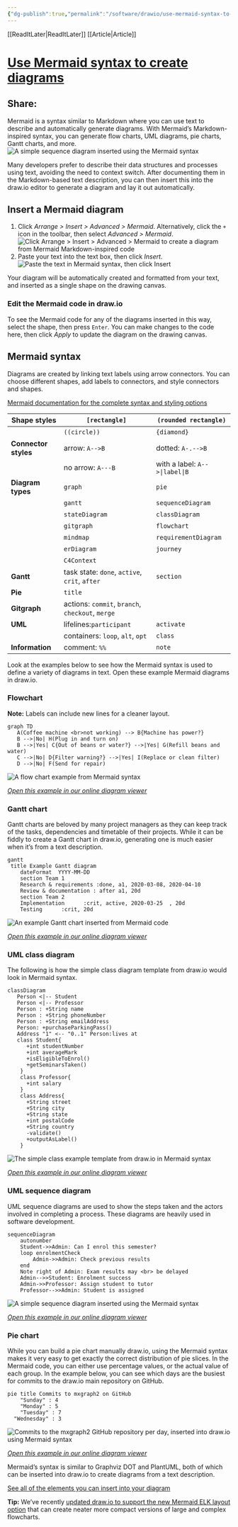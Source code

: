 ```yaml
---
{"dg-publish":true,"permalink":"/software/drawio/use-mermaid-syntax-to-create-diagrams/","tags":["drawio","diagrams","Mermaid","tools","processes","productivity"]}
---
```


[[ReadItLater\|ReadItLater]] [[Article\|Article]]

# [Use Mermaid syntax to create diagrams](https://www.drawio.com/blog/mermaid-diagrams)

## Share:

Mermaid is a syntax similar to Markdown where you can use text to describe and automatically generate diagrams. With Mermaid’s Markdown-inspired syntax, you can generate flow charts, UML diagrams, pie charts, Gantt charts, and more.  
![A simple sequence diagram inserted using the Mermaid syntax](https://www.drawio.com/assets/img/blog/mermaid-sequence-example.png)

Many developers prefer to describe their data structures and processes using text, avoiding the need to context switch. After documenting them in the Markdown-based text description, you can then insert this into the draw.io editor to generate a diagram and lay it out automatically.

## Insert a Mermaid diagram

1.  Click *Arrange > Insert > Advanced > Mermaid*. Alternatively, click the `+` icon in the toolbar, then select *Advanced > Mermaid*.  
    ![Click Arrange > Insert > Advanced > Mermaid to create a diagram from Mermaid Markdown-inspired code](https://www.drawio.com/assets/img/blog/insert-mermaid-menu.png)
2.  Paste your text into the text box, then click *Insert*.  
    ![Paste the text in Mermaid syntax, then click Insert](https://www.drawio.com/assets/img/blog/mermaid-flowchart-example-code.png)

Your diagram will be automatically created and formatted from your text, and inserted as a single shape on the drawing canvas.

### Edit the Mermaid code in draw.io

To see the Mermaid code for any of the diagrams inserted in this way, select the shape, then press `Enter`. You can make changes to the code here, then click *Apply* to update the diagram on the drawing canvas.

## Mermaid syntax

Diagrams are created by linking text labels using arrow connectors. You can choose different shapes, add labels to connectors, and style connectors and shapes.

[Mermaid documentation for the complete syntax and styling options](https://mermaid.js.org/intro/syntax-reference.html)

| **Shape styles** | `[rectangle]` | `(rounded rectangle)` |
| --- | --- | --- |
|   | `((circle))` | `{diamond}` |
| **Connector styles** | arrow: `A-->B` | dotted: `A-.-->B` |
|   | no arrow: `A---B` | with a label: `A-->\|label\|B` |
| **Diagram types** | `graph` | `pie` |
|   | `gantt` | `sequenceDiagram` |
|   | `stateDiagram` | `classDiagram` |
|   | `gitgraph` | `flowchart` |
|   | `mindmap` | `requirementDiagram` |
|   | `erDiagram` | `journey` |
|   | `C4Context` |   |
| **Gantt** | task state: `done`, `active`, `crit`, `after` | `section` |
| **Pie** | `title` |   |
| **Gitgraph** | actions: `commit`, `branch`, `checkout`, `merge` |   |
| **UML** | lifelines:`participant` | `activate` |
|   | containers: `loop`, `alt`, `opt` | `class` |
| **Information** | comment: `%%` | `note` |

Look at the examples below to see how the Mermaid syntax is used to define a variety of diagrams in text. Open these example Mermaid diagrams in draw.io.

### Flowchart

**Note:** Labels can include new lines for a cleaner layout.

```
graph TD
   A(Coffee machine <br>not working) --> B{Machine has power?}
   B -->|No| H(Plug in and turn on)
   B -->|Yes| C{Out of beans or water?} -->|Yes| G(Refill beans and water)
   C -->|No| D{Filter warning?} -->|Yes| I(Replace or clean filter)
   D -->|No| F(Send for repair)
```

![A flow chart example from Mermaid syntax](https://www.drawio.com/assets/img/blog/mermaid-flowchart-example.png)

[*Open this example in our online diagram viewer*](https://app.diagrams.net/?lightbox=1&highlight=0000ff&edit=_blank&layers=1&nav=1&title=#Uhttps%3A%2F%2Fraw.githubusercontent.com%2Fjgraph%2Fdrawio-diagrams%2Fmaster%2Fblog%2Fmermaid-examples.drawio)

### Gantt chart

Gantt charts are beloved by many project managers as they can keep track of the tasks, dependencies and timetable of their projects. While it can be fiddly to create a Gantt chart in draw.io, generating one is much easier when it’s from a text description.

```
gantt
 title Example Gantt diagram
    dateFormat  YYYY-MM-DD
    section Team 1
    Research & requirements :done, a1, 2020-03-08, 2020-04-10
    Review & documentation : after a1, 20d
    section Team 2
    Implementation      :crit, active, 2020-03-25  , 20d
    Testing      :crit, 20d
```

![An example Gantt chart inserted from Mermaid code](https://www.drawio.com/assets/img/blog/mermaid-gantt-example.png)

[*Open this example in our online diagram viewer*](https://app.diagrams.net/?lightbox=1&highlight=0000ff&edit=_blank&layers=1&nav=1&page=1&title=#Uhttps%3A%2F%2Fraw.githubusercontent.com%2Fjgraph%2Fdrawio-diagrams%2Fmaster%2Fblog%2Fmermaid-examples.drawio)

### UML class diagram

The following is how the simple class diagram template from draw.io would look in Mermaid syntax.

```
classDiagram
   Person <|-- Student
   Person <|-- Professor
   Person : +String name
   Person : +String phoneNumber
   Person : +String emailAddress
   Person: +purchaseParkingPass()
   Address "1" <-- "0..1" Person:lives at
   class Student{
      +int studentNumber
      +int averageMark
      +isEligibleToEnrol()
      +getSeminarsTaken()
    }
    class Professor{
      +int salary
    }
    class Address{
      +String street
      +String city
      +String state
      +int postalCode
      +String country
      -validate()
      +outputAsLabel()  
    }			
```

![The simple class example template from draw.io in Mermaid syntax](https://www.drawio.com/assets/img/blog/mermaid-class-example.png)

[*Open this example in our online diagram viewer*](https://app.diagrams.net/?lightbox=1&highlight=0000ff&edit=_blank&layers=1&nav=1&page=2&title=#Uhttps%3A%2F%2Fraw.githubusercontent.com%2Fjgraph%2Fdrawio-diagrams%2Fmaster%2Fblog%2Fmermaid-examples.drawio)

### UML sequence diagram

UML sequence diagrams are used to show the steps taken and the actors involved in completing a process. These diagrams are heavily used in software development.

```
sequenceDiagram
    autonumber
    Student->>Admin: Can I enrol this semester?
    loop enrolmentCheck
        Admin->>Admin: Check previous results
    end
    Note right of Admin: Exam results may <br> be delayed
    Admin-->>Student: Enrolment success
    Admin->>Professor: Assign student to tutor
    Professor-->>Admin: Student is assigned
```

![A simple sequence diagram inserted using the Mermaid syntax](https://www.drawio.com/assets/img/blog/mermaid-sequence-example.png)

[*Open this example in our online diagram viewer*](https://app.diagrams.net/?lightbox=1&highlight=0000ff&edit=_blank&layers=1&nav=1&page=3&title=#Uhttps%3A%2F%2Fraw.githubusercontent.com%2Fjgraph%2Fdrawio-diagrams%2Fmaster%2Fblog%2Fmermaid-examples.drawio)

### Pie chart

While you can build a pie chart manually draw.io, using the Mermaid syntax makes it very easy to get exactly the correct distribution of pie slices. In the Mermaid code, you can either use percentage values, or the actual value of each group. In the example below, you can see which days are the busiest for commits to the draw.io main repository on GitHub.

```
pie title Commits to mxgraph2 on GitHub
	"Sunday" : 4
	"Monday" : 5
	"Tuesday" : 7
  "Wednesday" : 3
```

![Commits to the mxgraph2 GitHub repository per day, inserted into draw.io using Mermaid syntax](https://www.drawio.com/assets/img/blog/mermaid-pie-example.png)

[*Open this example in our online diagram viewer*](https://app.diagrams.net/?lightbox=1&highlight=0000ff&edit=_blank&layers=1&nav=1&page=4&title=#Uhttps%3A%2F%2Fraw.githubusercontent.com%2Fjgraph%2Fdrawio-diagrams%2Fmaster%2Fblog%2Fmermaid-examples.drawio)

Mermaid’s syntax is similar to Graphviz DOT and PlantUML, both of which can be inserted into draw.io to create diagrams from a text description.

[See all of the elements you can insert into your diagram](https://www.drawio.com/doc/faq/arrange-insert-menu.html)

**Tip:** We’ve recently [updated draw.io to support the new Mermaid ELK layout option](https://www.drawio.com/blog/mermaid-elk-layout.html) that can create neater more compact versions of large and complex flowcharts.